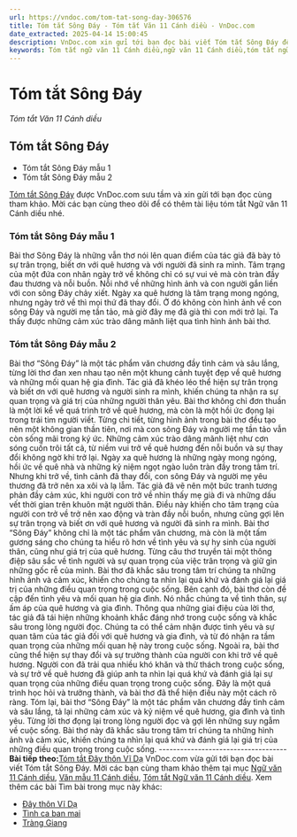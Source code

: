 ```yaml
---
url: https://vndoc.com/tom-tat-song-day-306576
title: Tóm tắt Sông Đáy - Tóm tắt Văn 11 Cánh diều - VnDoc.com
date_extracted: 2025-04-14 15:00:45
description: VnDoc.com xin gửi tới bạn đọc bài viết Tóm tắt Sông Đáy để bạn đọc cùng tham khảo và có thêm tài liệu học Văn 11 Cánh diều nhé. Mời các bạn cùng theo dõi bài viết.
keywords: Tóm tắt ngữ văn 11 Cánh diều,ngữ văn 11 Cánh diều,tóm tắt ngữ văn 11,tóm tắt văn 11,tóm tắt văn 11 Cánh diều,ngữ văn 11,văn 11,Tóm tắt Sông Đáy,Tóm tắt bài Sông Đáy,Tóm tắt nội dung chính bài Sông Đáy,Tóm tắt ngữ văn 11 cánh diều bài Sông Đáy,sông đáy
---
```


# Tóm tắt Sông Đáy
 _Tóm tắt Văn 11 Cánh diều_
## Tóm tắt Sông Đáy
  * Tóm tắt Sông Đáy mẫu 1
  * Tóm tắt Sông Đáy mẫu 2

[Tóm tắt Sông Đáy](<https://vndoc.com/tom-tat-song-day-306576>) được VnDoc.com sưu tầm và xin gửi tới bạn đọc cùng tham khảo. Mời các bạn cùng theo dõi để có thêm tài liệu tóm tắt Ngữ văn 11 Cánh diều nhé.
### Tóm tắt Sông Đáy mẫu 1
Bài thơ Sông Đáy là những vẫn thơ nói lên quan điểm của tác giả đã bày tỏ sự trân trọng, biết ơn với quê hương và với người đã sinh ra mình. Tâm trạng của một đứa con nhân ngày trở về không chỉ có sự vui vẻ mà còn tràn đầy đau thương và nỗi buồn. Nỗi nhớ về những hình ảnh và con người gắn liền với con sông Đáy chảy xiết. Ngày xa quê hương là tâm trạng mong ngóng, nhưng ngày trở về thì mọi thứ đã thay đổi. Ở đó không còn hình ảnh về con sông Đáy và người mẹ tần tảo, mà giờ đây mẹ đã già thì con mới trở lại. Ta thấy được những cảm xúc trào dâng mãnh liệt qua tình hình ảnh bài thơ.
### Tóm tắt Sông Đáy mẫu 2
Bài thơ “Sông Đáy” là một tác phẩm văn chương đầy tình cảm và sâu lắng, từng lời thơ đan xen nhau tạo nên một khung cảnh tuyệt đẹp về quê hương và những mối quan hệ gia đình. Tác giả đã khéo léo thể hiện sự trân trọng và biết ơn với quê hương và người sinh ra mình, khiến chúng ta nhận ra sự quan trọng và giá trị của những người thân yêu.
Bài thơ không chỉ đơn thuần là một lời kể về quá trình trở về quê hương, mà còn là một hồi ức đọng lại trong trái tim người viết. Từng chi tiết, từng hình ảnh trong bài thơ đều tạo nên một không gian thần tiên, nơi mà con sông Đáy và người mẹ tần tảo vẫn còn sống mãi trong ký ức. Những cảm xúc trào dâng mãnh liệt như cơn sóng cuốn trôi tất cả, từ niềm vui trở về quê hương đến nỗi buồn và sự thay đổi không ngờ khi trở lại.
Ngày xa quê hương là những ngày mong ngóng, hồi ức về quê nhà và những kỷ niệm ngọt ngào luôn tràn đầy trong tâm trí. Nhưng khi trở về, tình cảnh đã thay đổi, con sông Đáy và người mẹ yêu thương đã trở nên xa xôi và lạ lẫm. Tác giả đã vẽ nên một bức tranh tương phản đầy cảm xúc, khi người con trở về nhìn thấy mẹ già đi và những dấu vết thời gian trên khuôn mặt người thân. Điều này khiến cho tâm trạng của người con trở về trở nên xao động và tràn đầy nỗi buồn, nhưng cũng gợi lên sự trân trọng và biết ơn với quê hương và người đã sinh ra mình.
Bài thơ “Sông Đáy” không chỉ là một tác phẩm văn chương, mà còn là một tấm gương sáng cho chúng ta hiểu rõ hơn về tình yêu và sự hy sinh của người thân, cũng như giá trị của quê hương. Từng câu thơ truyền tải một thông điệp sâu sắc về tình người và sự quan trọng của việc trân trọng và giữ gìn những gốc rễ của mình. Bài thơ đã khắc sâu trong tâm trí chúng ta những hình ảnh và cảm xúc, khiến cho chúng ta nhìn lại quá khứ và đánh giá lại giá trị của những điều quan trọng trong cuộc sống.
Bên cạnh đó, bài thơ còn đề cập đến tình yêu và mối quan hệ gia đình. Nó nhắc chúng ta về tình thân, sự ấm áp của quê hương và gia đình. Thông qua những giai điệu của lời thơ, tác giả đã tái hiện những khoảnh khắc đáng nhớ trong cuộc sống và khắc sâu trong lòng người đọc. Chúng ta có thể cảm nhận được tình yêu và sự quan tâm của tác giả đối với quê hương và gia đình, và từ đó nhận ra tầm quan trọng của những mối quan hệ này trong cuộc sống.
Ngoài ra, bài thơ cũng thể hiện sự thay đổi và sự trưởng thành của người con khi trở về quê hương. Người con đã trải qua nhiều khó khăn và thử thách trong cuộc sống, và sự trở về quê hương đã giúp anh ta nhìn lại quá khứ và đánh giá lại sự quan trọng của những điều quan trọng trong cuộc sống. Đây là một quá trình học hỏi và trưởng thành, và bài thơ đã thể hiện điều này một cách rõ ràng.
Tóm lại, bài thơ “Sông Đáy” là một tác phẩm văn chương đầy tình cảm và sâu lắng, tả lại những cảm xúc và kỷ niệm về quê hương, gia đình và tình yêu. Từng lời thơ đọng lại trong lòng người đọc và gợi lên những suy ngẫm về cuộc sống. Bài thơ này đã khắc sâu trong tâm trí chúng ta những hình ảnh và cảm xúc, khiến chúng ta nhìn lại quá khứ và đánh giá lại giá trị của những điều quan trọng trong cuộc sống.
\------------------------------------
**Bài tiếp theo:**[Tóm tắt Đây thôn Vĩ Dạ](<https://vndoc.com/tom-tat-day-thon-vi-da-306578>)
VnDoc.com vừa gửi tới bạn đọc bài viết Tóm tắt Sông Đáy. Mời các bạn cùng tham khảo thêm tại mục [Ngữ văn 11 Cánh diều](<https://vndoc.com/ngu-van-11-canh-dieu>), [Văn mẫu 11 Cánh diều](<https://vndoc.com/van-mau-lop-11-canh-dieu>), [Tóm tắt Ngữ văn 11 Cánh diều](<https://vndoc.com/tom-tat-ngu-van-11-canh-dieu>).
Xem thêm các bài Tìm bài trong mục này khác:
  * [Đây thôn Vĩ Dạ](</tom-tat-day-thon-vi-da-306578>)
  * [Tình ca ban mai](</tom-tat-tinh-ca-ban-mai-306580>)
  * [Tràng Giang](</tom-tat-trang-giang-canh-dieu-306581>)

